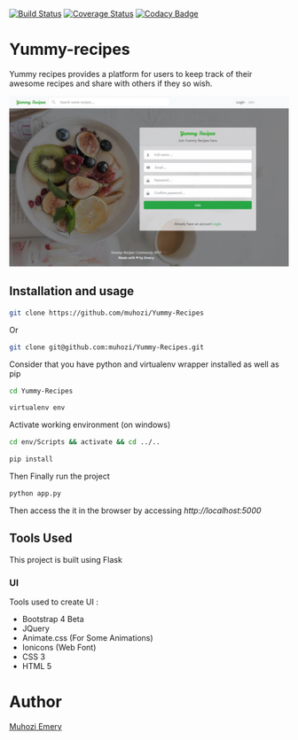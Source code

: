 [![Build Status](https://travis-ci.org/muhozi/Yummy-Recipes.svg?branch=master)](https://travis-ci.org/muhozi/Yummy-Recipes)
[![Coverage Status](https://coveralls.io/repos/github/muhozi/Yummy-Recipes/badge.svg?branch=master)](https://coveralls.io/github/muhozi/Yummy-Recipes?branch=master)
[![Codacy Badge](https://api.codacy.com/project/badge/Grade/149cee40fbc74c29becee534cd796f4a)](https://www.codacy.com/app/muhozi/Yummy-Recipes?utm_source=github.com&amp;utm_medium=referral&amp;utm_content=muhozi/Yummy-Recipes&amp;utm_campaign=Badge_Grade)
# Yummy-recipes

Yummy recipes provides a platform for users to keep track of their awesome recipes and share with others if they so wish.

![Homepage](designs/Screenshot.JPG?raw=true "Homepage")

## Installation and usage

```sh
git clone https://github.com/muhozi/Yummy-Recipes
```

Or

```sh
git clone git@github.com:muhozi/Yummy-Recipes.git
```

Consider that you have python and virtualenv wrapper installed as well as pip

```sh
cd Yummy-Recipes
```

```sh
virtualenv env
```

Activate working environment (on windows)

```sh
cd env/Scripts && activate && cd ../..
```

```sh
pip install
```

Then Finally run the project

```sh
python app.py
```

Then access the it in the browser by accessing *http://localhost:5000*



## Tools Used

This project is built using Flask

### UI

Tools used to create UI :

- Bootstrap 4 Beta
- JQuery
- Animate.css (For Some Animations)
- Ionicons (Web Font)
- CSS 3
- HTML 5



# Author

[Muhozi Emery](https://github.com/muhozi)

